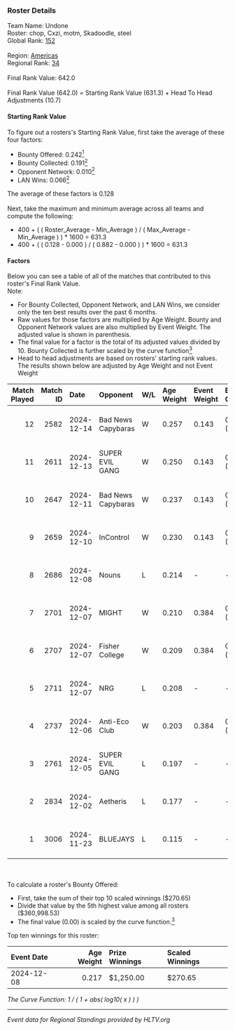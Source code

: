 ### Roster Details<br />
Team Name: Undone<br />
Roster: chop, Cxzi, motm, Skadoodle, steel<br />
Global Rank: [152](../../standings_global_2025_05_05.md)<br />
<br />
Region: [Americas]( ../../standings_americas_2025_05_05.md)<br />
Regional Rank: [34]( ../../standings_americas_2025_05_05.md)<br />
<br />
Final Rank Value:  642.0<br />
<br />
Final Rank Value (642.0) = Starting Rank Value (631.3) + Head To Head Adjustments (10.7)<br />

#### Starting Rank Value<br />
To figure out a rosters's Starting Rank Value, first take the average of these four factors:<br />
- Bounty Offered: 0.242[<sup>1</sup>](#table2)
- Bounty Collected: 0.191[<sup>2</sup>](#table1)
- Opponent Network: 0.010[<sup>2</sup>](#table1)
- LAN Wins: 0.066[<sup>2</sup>](#table1)

The average of these factors is 0.128<br />
<br />
Next, take the maximum and minimum average across all teams and compute the following:<br />
- 400 + ( ( Roster_Average - Min_Average ) / ( Max_Average - Min_Average ) ) * 1600 = 631.3
- 400 + ( ( 0.128 - 0.000 ) / ( 0.882 - 0.000 ) ) * 1600 = 631.3


#### Factors<br />
Below you can see a table of all of the matches that contributed to this roster's Final Rank Value.<br />
Note:<br />

- For Bounty Collected, Opponent Network, and LAN Wins, we consider only the ten best results over the past 6 months.
- Raw values for those factors are multiplied by Age Weight. Bounty and Opponent Network values are also multiplied by Event Weight. The adjusted value is shown in parenthesis.
- The final value for a factor is the total of its adjusted values divided by 10. Bounty Collected is further scaled by the curve function[<sup>3</sup>](#curveFunction)
- Head to head adjustments are based on rosters' starting rank values. The results shown below are adjusted by Age Weight and not Event Weight
<span id="table1"></span><br />


| Match Played | Match ID | Date       | Opponent           | W/L | Age Weight | Event Weight | Bounty Collected | Opponent Network | LAN Wins  | H2H Adj. | Roster                             |
| -: | -: | :- | :- | :- | :- | :- | :- | :- | :- | -: | :- |
|           12 |     2582 | 2024-12-14 | Bad News Capybaras | W   | 0.257      | 0.143        | 0.000 (0.000)    | 0.279 (0.010)    | 0 (0.000) |     2.81 | chop, Cxzi, motm, Skadoodle, steel |
|           11 |     2611 | 2024-12-13 | SUPER EVIL GANG    | W   | 0.250      | 0.143        | 0.003 (0.000)    | 0.333 (0.012)    | 0 (0.000) |     4.27 | chop, Cxzi, motm, Skadoodle, steel |
|           10 |     2647 | 2024-12-11 | Bad News Capybaras | W   | 0.237      | 0.143        | 0.000 (0.000)    | 0.279 (0.009)    | 0 (0.000) |     2.58 | chop, Cxzi, motm, Skadoodle, steel |
|            9 |     2659 | 2024-12-10 | InControl          | W   | 0.230      | 0.143        | 0.000 (0.000)    | 0.000 (0.000)    | 0 (0.000) |     1.56 | chop, Cxzi, motm, Skadoodle, steel |
|            8 |     2686 | 2024-12-08 | Nouns              | L   | 0.214      | -            | -                | -                | -         |    -3.11 | chop, Cxzi, motm, steel, taggy     |
|            7 |     2701 | 2024-12-07 | MIGHT              | W   | 0.210      | 0.384        | 0.003 (0.000)    | 0.450 (0.036)    | 1 (0.210) |     3.88 | chop, Cxzi, motm, steel, taggy     |
|            6 |     2707 | 2024-12-07 | Fisher College     | W   | 0.209      | 0.384        | 0.003 (0.000)    | 0.447 (0.036)    | 1 (0.209) |     4.14 | chop, Cxzi, motm, steel, taggy     |
|            5 |     2711 | 2024-12-07 | NRG                | L   | 0.208      | -            | -                | -                | -         |    -0.87 | chop, Cxzi, motm, steel, taggy     |
|            4 |     2737 | 2024-12-06 | Anti-Eco Club      | W   | 0.203      | 0.384        | 0.000 (0.000)    | 0.011 (0.001)    | 1 (0.203) |     1.47 | chop, Cxzi, motm, steel, taggy     |
|            3 |     2761 | 2024-12-05 | SUPER EVIL GANG    | L   | 0.197      | -            | -                | -                | -         |    -2.82 | chop, Cxzi, motm, Skadoodle, steel |
|            2 |     2834 | 2024-12-02 | Aetheris           | L   | 0.177      | -            | -                | -                | -         |    -2.85 | chop, Cxzi, motm, Skadoodle, steel |
|            1 |     3006 | 2024-11-23 | BLUEJAYS           | L   | 0.115      | -            | -                | -                | -         |    -0.36 | chop, Cxzi, motm, Skadoodle, steel |

<br />
<span id="table2"></span><br />
To calculate a roster's Bounty Offered:<br />

- First, take the sum of their top 10 scaled winnings ($270.65)
- Divide that value by the 5th highest value among all rosters ($360,998.53)
- The final value (0.00) is scaled by the curve function.[<sup>3</sup>](#curveFunction)

Top ten winnings for this roster:<br />

| Event Date | Age Weight | Prize Winnings | Scaled Winnings |
| :- | -: | :- | :- |
| 2024-12-08 |      0.217 | $1,250.00      | $270.65         |


<span id="curveFunction"></span>_The Curve Function: 1 / ( 1 + abs( log10( x ) ) )_<br />

---
_Event data for Regional Standings provided by HLTV.org_<br />
